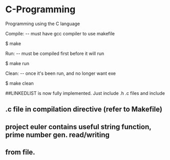 # C-Programming
Programming using the C language

Compile:
  -- must have gcc compiler to use makefile

  $ make

Run:
  -- must be compiled first before it will run

  $ make run

Clean:
  -- once it's been run, and no longer want exe

  $ make clean

##LINKEDLIST is now fully implemented. Just include .h .c files and include
## .c file in compilation directive (refer to Makefile)

## project euler contains useful string function, prime number gen. read/writing
## from file.
